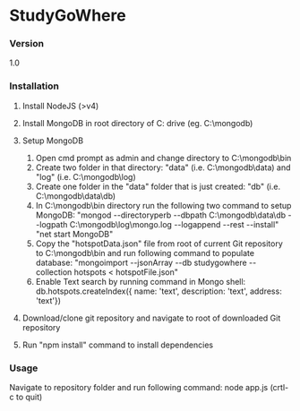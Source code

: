 # StudyGoWhere



### Version
1.0


### Installation

1) Install NodeJS (>v4)
2) Install MongoDB in root directory of C: drive (eg. C:\mongodb)
3) Setup MongoDB
	1) Open cmd prompt as admin and change directory to C:\mongodb\bin
	2) Create two folder in that directory: "data" (i.e. C:\mongodb\data) and "log" (i.e. C:\mongodb\log)
	3) Create one folder in the "data" folder that is just created: "db" (i.e. C:\mongodb\data\db)
    4) In C:\mongodb\bin directory run the following two command to setup MongoDB: 
		"mongod --directoryperb --dbpath C:\mongodb\data\db --logpath C:\mongodb\log\mongo.log --logappend --rest --install"
		"net start MongoDB"
	5) Copy the "hotspotData.json" file from root of current Git repository to C:\mongodb\bin and run following command to populate database:
		"mongoimport --jsonArray --db studygowhere --collection hotspots < hotspotFile.json"
	6) Enable Text search by running command in Mongo shell: db.hotspots.createIndex({ name: 'text', description: 'text', address: 'text'})	
		
4) Download/clone git repository and navigate to root of downloaded Git repository
5) Run "npm install" command to install dependencies 		

### Usage
Navigate to repository folder and run following command:
node app.js (crtl-c to quit)


